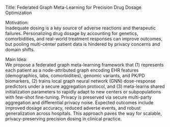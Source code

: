 Title: Federated Graph Meta-Learning for Precision Drug Dosage Optimization

Motivation:  
Inadequate dosing is a key source of adverse reactions and therapeutic failures. Personalizing drug dosage by accounting for genetics, comorbidities, and real-world treatment responses can improve outcomes, but pooling multi-center patient data is hindered by privacy concerns and domain shifts.

Main Idea:  
We propose a federated graph meta-learning framework that (1) represents each patient as a node-attributed graph encoding EHR features (demographics, labs, comorbidities), genomic variants, and PK/PD biomarkers, (2) trains local graph neural network (GNN) dose-response predictors under a secure aggregation protocol, and (3) meta-learns shared initialization parameters to rapidly adapt to new centers or subpopulations with few-shot fine-tuning. Privacy is preserved via secure multi-party aggregation and differential privacy noise. Expected outcomes include improved dosage accuracy, reduced adverse events, and robust generalization across hospitals. This approach paves the way for scalable, privacy-preserving precision dosing in clinical practice.